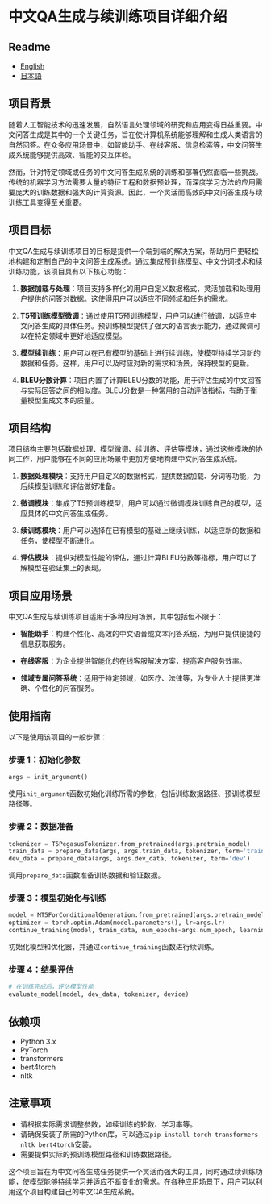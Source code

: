 # 中文QA生成与续训练项目详细介绍

## Readme
- [English](readme/README.md)
- [日本語](readme/README_jp.md)
## 项目背景

随着人工智能技术的迅速发展，自然语言处理领域的研究和应用变得日益重要。中文问答生成是其中的一个关键任务，旨在使计算机系统能够理解和生成人类语言的自然回答。在众多应用场景中，如智能助手、在线客服、信息检索等，中文问答生成系统能够提供高效、智能的交互体验。

然而，针对特定领域或任务的中文问答生成系统的训练和部署仍然面临一些挑战。传统的机器学习方法需要大量的特征工程和数据预处理，而深度学习方法的应用需要庞大的训练数据和强大的计算资源。因此，一个灵活而高效的中文问答生成与续训练工具变得至关重要。

## 项目目标

中文QA生成与续训练项目的目标是提供一个端到端的解决方案，帮助用户更轻松地构建和定制自己的中文问答生成系统。通过集成预训练模型、中文分词技术和续训练功能，该项目具有以下核心功能：

1. **数据加载与处理**：项目支持多样化的用户自定义数据格式，灵活加载和处理用户提供的问答对数据。这使得用户可以适应不同领域和任务的需求。

2. **T5预训练模型微调**：通过使用T5预训练模型，用户可以进行微调，以适应中文问答生成的具体任务。预训练模型提供了强大的语言表示能力，通过微调可以在特定领域中更好地适应模型。

3. **模型续训练**：用户可以在已有模型的基础上进行续训练，使模型持续学习新的数据和任务。这样，用户可以及时应对新的需求和场景，保持模型的更新。

4. **BLEU分数计算**：项目内置了计算BLEU分数的功能，用于评估生成的中文回答与实际回答之间的相似度。BLEU分数是一种常用的自动评估指标，有助于衡量模型生成文本的质量。

## 项目结构

项目结构主要包括数据处理、模型微调、续训练、评估等模块，通过这些模块的协同工作，用户能够在不同的应用场景中更加方便地构建中文问答生成系统。

1. **数据处理模块**：支持用户自定义的数据格式，提供数据加载、分词等功能，为后续模型训练和评估做好准备。

2. **微调模块**：集成了T5预训练模型，用户可以通过微调模块训练自己的模型，适应具体的中文问答生成任务。

3. **续训练模块**：用户可以选择在已有模型的基础上继续训练，以适应新的数据和任务，使模型不断进化。

4. **评估模块**：提供对模型性能的评估，通过计算BLEU分数等指标，用户可以了解模型在验证集上的表现。

## 项目应用场景

中文QA生成与续训练项目适用于多种应用场景，其中包括但不限于：

- **智能助手**：构建个性化、高效的中文语音或文本问答系统，为用户提供便捷的信息获取服务。

- **在线客服**：为企业提供智能化的在线客服解决方案，提高客户服务效率。

- **领域专属问答系统**：适用于特定领域，如医疗、法律等，为专业人士提供更准确、个性化的问答服务。
    

## 使用指南

以下是使用该项目的一般步骤：

### 步骤 1：初始化参数

```python
args = init_argument()
```

使用`init_argument`函数初始化训练所需的参数，包括训练数据路径、预训练模型路径等。

### 步骤 2：数据准备

```python
tokenizer = T5PegasusTokenizer.from_pretrained(args.pretrain_model)
train_data = prepare_data(args, args.train_data, tokenizer, term='train')
dev_data = prepare_data(args, args.dev_data, tokenizer, term='dev')
```

调用`prepare_data`函数准备训练数据和验证数据。

### 步骤 3：模型初始化与训练

```python
model = MT5ForConditionalGeneration.from_pretrained(args.pretrain_model).to(device)
optimizer = torch.optim.Adam(model.parameters(), lr=args.lr)
continue_training(model, train_data, num_epochs=args.num_epoch, learning_rate=args.lr)
```

初始化模型和优化器，并通过`continue_training`函数进行续训练。

### 步骤 4：结果评估

```python
# 在训练完成后，评估模型性能
evaluate_model(model, dev_data, tokenizer, device)
```

## 依赖项

- Python 3.x
- PyTorch
- transformers
- bert4torch
- nltk

## 注意事项

- 请根据实际需求调整参数，如续训练的轮数、学习率等。
- 请确保安装了所需的Python库，可以通过`pip install torch transformers nltk bert4torch`安装。
- 需要提供实际的预训练模型路径和训练数据路径。

这个项目旨在为中文问答生成任务提供一个灵活而强大的工具，同时通过续训练功能，使模型能够持续学习并适应不断变化的需求。在各种应用场景下，用户可以利用这个项目构建自己的中文QA生成系统。